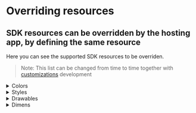 # Overriding resources

## SDK resources can be overridden by the hosting app, by defining the same resource

Here you can see the supported SDK resources to be overriden.
> Note: This list can be changed from time to time together with [customizations](./ChatCustomizationsAndroid) development

    
<details><summary>Colors</summary>
    
  - Live Forms
    - form_field_hint
    - form_field_text
    - form_field_main_text
    - form_field_sub_text
    - form_field_available
    - form_field_unavailable
    - form_field_background
    - form_rating_field_background
    - form_selection_dropdown_background
    - form_selection_dropdown_title_background
    - submit_idle - The submit button's idle color
    - submit_pressed - The submit button's pressed color

</details>

<details><summary>Styles</summary>

- Live Forms
  - FormHintTextAppearance - override in order to change the form field hint appearance
  - MatchSpinnerStyle
  - MatchSpinnerTheme

</details>

<details><summary>Drawables</summary>

- Live Forms
  - form_bg
  - submit_button_selector
  - submit_button_idle - The Idle submit button's background shape
  - main_button_pressed - The Pressed submit button's background shape

</details>

<details><summary>Dimens</summary>

- Live Forms
  - form_main_text_style
  - form_sub_text_style
  - form_option_item_padding
  - form_field_padding
  - form_fields_gap

</details>

